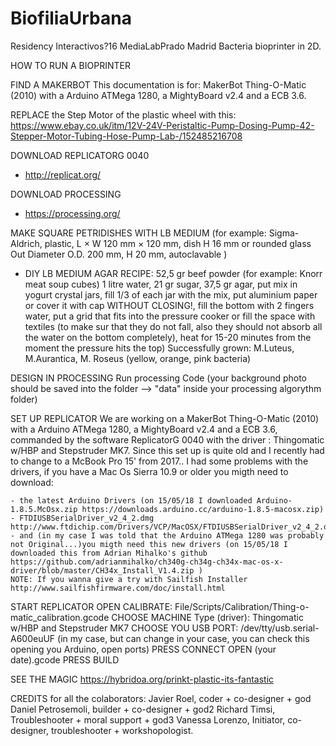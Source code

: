 # BiofiliaUrbana
Residency Interactivos?16 MediaLabPrado Madrid
Bacteria bioprinter in 2D.

HOW TO RUN A BIOPRINTER

FIND A MAKERBOT 
This documentation is for: MakerBot Thing-O-Matic (2010) with a Arduino ATMega 1280, a MightyBoard v2.4 and a ECB 3.6.

REPLACE the Step Motor of the plastic wheel with this: https://www.ebay.co.uk/itm/12V-24V-Peristaltic-Pump-Dosing-Pump-42-Stepper-Motor-Tubing-Hose-Pump-Lab-/152485216708

DOWNLOAD REPLICATORG 0040
  - http://replicat.org/
  
DOWNLOAD PROCESSING
  -  https://processing.org/
  
MAKE SQUARE PETRIDISHES WITH LB MEDIUM 
(for example: Sigma-Aldrich, plastic, L × W   	120 mm × 120 mm, dish H 16 mm or rounded glass Out Diameter O.D. 200 mm, H 20 mm, autoclavable ) 
  - DIY LB MEDIUM AGAR RECIPE: 52,5 gr beef powder (for example: Knorr meat soup cubes) 1 litre water, 21 gr sugar, 37,5 gr agar, put mix in yogurt crystal jars, fill 1/3 of each jar with the mix, put aluminium paper or cover it with cap WITHOUT CLOSING!, fill the bottom with 2 fingers water, put a grid that fits into the pressure cooker or fill the space with textiles (to make sur that they do not fall, also they should not absorb all the water on the bottom completely), heat for 15-20 minutes from the moment the pressure hits the top) Successfully grown: M.Luteus, M.Aurantica, M. Roseus (yellow, orange, pink bacteria)

DESIGN IN PROCESSING 
Run processing Code
(your background photo should be saved into the folder --> "data" inside your processing algorythm folder)

SET UP REPLICATOR
We are working on a MakerBot Thing-O-Matic (2010) with a Arduino ATMega 1280, a MightyBoard v2.4 and a ECB 3.6, commanded by the software ReplicatorG 0040 with the driver : Thingomatic w/HBP and Stepstruder MK7. Since this set up is quite old and I recently had to change to a McBook Pro 15' from 2017.. I had some problems with the drivers, if you have a Mac Os Sierra 10.9 or older you migth need to download:

    - the latest Arduino Drivers (on 15/05/18 I downloaded Arduino-1.8.5.McOsx.zip https://downloads.arduino.cc/arduino-1.8.5-macosx.zip)
    - FTDIUSBSerialDriver_v2_4_2.dmg http://www.ftdichip.com/Drivers/VCP/MacOSX/FTDIUSBSerialDriver_v2_4_2.dmg
    - and (in my case I was told that the Arduino ATMega 1280 was probably not Original...)you migth need this new drivers (on 15/05/18 I downloaded this from Adrian Mihalko's github https://github.com/adrianmihalko/ch340g-ch34g-ch34x-mac-os-x-driver/blob/master/CH34x_Install_V1.4.zip )
    NOTE: If you wanna give a try with Sailfish Installer http://www.sailfishfirmware.com/doc/install.html

START REPLICATOR
OPEN 
CALIBRATE: File/Scripts/Calibration/Thing-o-matic_calibration.gcode
CHOOSE MACHINE Type (driver): Thingomatic w/HBP and Stepstruder MK7
CHOOSE YOU USB PORT: /dev/tty/usb.serial-A600euUF (in my case, but can change in your case, you can check this opening you Arduino, open ports)
PRESS CONNECT 
OPEN (your date).gcode
PRESS BUILD

SEE THE MAGIC https://hybridoa.org/prinkt-plastic-its-fantastic

CREDITS for all the colaborators: 
Javier Roel, coder + co-designer + god
Daniel Petrosemoli, builder + co-designer + god2
Richard Timsi, Troubleshooter + moral support + god3
Vanessa Lorenzo, Initiator, co-designer, troubleshooter + workshopologist.
